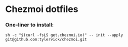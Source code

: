 # Chezmoi dotfiles

### One-liner to install:

```
sh -c "$(curl -fsLS get.chezmoi.io)" -- init --apply git@github.com:tylervick/chezmoi.git
```
